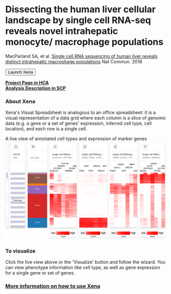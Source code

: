 # Dissecting the human liver cellular landscape by single cell RNA-seq reveals novel intrahepatic monocyte/ macrophage populations

MacParland SA, et al. [Single cell RNA sequencing of human liver reveals distinct intrahepatic macrophage populations](https://www.ncbi.nlm.nih.gov/pmc/articles/PMC6197289/) Nat Commun. 2018

<button class="cohortButton">Launch Xena</button>

**[Project Page in HCA](https://data.humancellatlas.org/explore/projects/4d6f6c96-2a83-43d8-8fe1-0f53bffd4674)**
<br>
**[Analysis Description in SCP](https://singlecell.broadinstitute.org/single_cell/study/SCP765/2020-mar-landscape-adult-liver-10x)**

### About Xena
Xena's Visual Spreadsheet is analogous to an office spreadsheet: it is a visual representation of a data grid where each column is a slice of genomic data (e.g. a gene or a set of genes' expression, inferred cell type, cell location), and each row is a single cell.

A live view of annotated cell types and expression of marker genes<br>
<a href='/?columns=%5B%7B%22width%22%3A136%2C%22columnLabel%22%3A%22%22%2C%22fieldLabel%22%3A%22annotated_cell_identity.ontology_label%22%2C%22host%22%3A%22https%3A%2F%2Fsinglecellnew.xenahubs.net%22%2C%22name%22%3A%22HCA%2FSingleCellLiverLandscape%2F10x%2Fmeta.tsv%22%2C%22fields%22%3A%22annotated_cell_identity.ontology_label%22%7D%2C%7B%22width%22%3A90%2C%22columnLabel%22%3A%22%22%2C%22fieldLabel%22%3A%22louvain_labels%22%2C%22host%22%3A%22https%3A%2F%2Fsinglecellnew.xenahubs.net%22%2C%22name%22%3A%22HCA%2FSingleCellLiverLandscape%2F10x%2Fmeta.tsv%22%2C%22fields%22%3A%22louvain_labels%22%7D%2C%7B%22width%22%3A166%2C%22columnLabel%22%3A%22scRNA-seq%20gene%20expression%20-%2010x%22%2C%22fieldLabel%22%3A%22TTR%2C%20APOC3%2C%20DDT%2C%20RBP4%2C%20ANG%2C%20TAT-AS1%2C%20ALB%2C%20TAT%2C%20MAT1A%22%2C%22host%22%3A%22https%3A%2F%2Fsinglecellnew.xenahubs.net%22%2C%22name%22%3A%22HCA%2FSingleCellLiverLandscape%2F10x%2FexprMatrix.tsv%22%2C%22fields%22%3A%22TTR%20APOC3%20DDT%20RBP4%20ANG%20TAT-AS1%20ALB%20TAT%20MAT1A%22%7D%2C%7B%22width%22%3A185%2C%22columnLabel%22%3A%22scRNA-seq%20gene%20expression%20-%2010x%22%2C%22fieldLabel%22%3A%22IGFBP7%2C%20ID1%2C%20ID3%2C%20TIMP1%2C%20IFITM3%2C%20PRSS23%2C%20TM4SF1%2C%20HSPG2%2C%20ADIRF-AS1%22%2C%22host%22%3A%22https%3A%2F%2Fsinglecellnew.xenahubs.net%22%2C%22name%22%3A%22HCA%2FSingleCellLiverLandscape%2F10x%2FexprMatrix.tsv%22%2C%22fields%22%3A%22IGFBP7%20ID1%20ID3%20TIMP1%20IFITM3%20PRSS23%20TM4SF1%20HSPG2%20ADIRF-AS1%22%7D%2C%7B%22width%22%3A169%2C%22columnLabel%22%3A%22scRNA-seq%20gene%20expression%20-%2010x%22%2C%22fieldLabel%22%3A%22RPS27%2C%20CD3D%2C%20RPS29%2C%20IL32%2C%20CCL5%2C%20RPS3%2C%20RPLP2%2C%20RPL3%2C%20B2M%22%2C%22host%22%3A%22https%3A%2F%2Fsinglecellnew.xenahubs.net%22%2C%22name%22%3A%22HCA%2FSingleCellLiverLandscape%2F10x%2FexprMatrix.tsv%22%2C%22fields%22%3A%22RPS27%20CD3D%20RPS29%20IL32%20CCL5%20RPS3%20RPLP2%20RPL3%20B2M%22%7D%2C%7B%22width%22%3A182%2C%22columnLabel%22%3A%22scRNA-seq%20gene%20expression%20-%2010x%22%2C%22fieldLabel%22%3A%22FTL%2C%20CD163%2C%20C1QA%2C%20CTSB%2C%20C1QB%2C%20SLC40A1%2C%20GPX1%2C%20PSAP%2C%20SAT1%22%2C%22host%22%3A%22https%3A%2F%2Fsinglecellnew.xenahubs.net%22%2C%22name%22%3A%22HCA%2FSingleCellLiverLandscape%2F10x%2FexprMatrix.tsv%22%2C%22fields%22%3A%22FTL%20CD163%20C1QA%20CTSB%20C1QB%20SLC40A1%20GPX1%20PSAP%20SAT1%22%7D%5D&heatmap=%7B%22showWelcome%22%3Afalse%2C%22mode%22%3A%22heatmap%22%7D'><img src="https://github.com/ucscXena/cohortMetaData/raw/master/cohort_HCA%20Human%20Pancreas/HCA%20Human%20Pancreas.png" width="800px"></a>

### To visualize
Click the live view above or the 'Visualize' button and follow the wizard. You can view phenotype information like cell type, as well as gene expression for a single gene or set of genes.

### [More information on how to use Xena](https://singlecell.xenabrowser.net/datapages/?markdown=https://raw.githubusercontent.com/ucscXena/cohortMetaData/master/hub_singlecellnew.xenahubs.net/example1/info.mdown)

<br>
